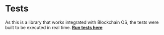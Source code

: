 # Tests

As this is a library that works integrated with Blockchain OS, the tests were built to be executed in real time.
[**Run tests here**](https://near.org/wendersonpires.near/widget/NearSocialBridgeTests)
